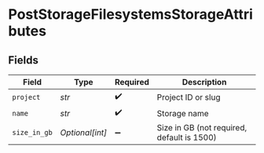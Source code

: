 # PostStorageFilesystemsStorageAttributes


## Fields

| Field                                      | Type                                       | Required                                   | Description                                |
| ------------------------------------------ | ------------------------------------------ | ------------------------------------------ | ------------------------------------------ |
| `project`                                  | *str*                                      | :heavy_check_mark:                         | Project ID or slug                         |
| `name`                                     | *str*                                      | :heavy_check_mark:                         | Storage name                               |
| `size_in_gb`                               | *Optional[int]*                            | :heavy_minus_sign:                         | Size in GB (not required, default is 1500) |